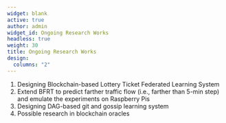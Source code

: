 ```yaml
---
widget: blank
active: true
author: admin
widget_id: Ongoing Research Works
headless: true
weight: 30
title: Ongoing Research Works
design:
  columns: "2"
---
```

1. Designing Blockchain-based Lottery Ticket Federated Learning System
2. Extend BFRT to predict farther traffic flow (i.e., farther than 5-min step) and emulate the experiments on Raspberry Pis
3. Designing DAG-based git and gossip learning system
4. Possible research in blockchain oracles